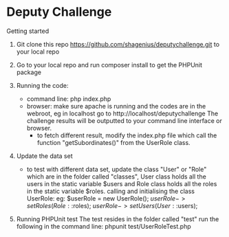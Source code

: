 # Deputy Challenge

Getting started

1. Git clone this repo https://github.com/shagenius/deputychallenge.git to your local repo
2. Go to your local repo and run composer install to get the PHPUnit package
3. Running the code:
	- command line: php index.php
	- browser: make sure apache is running and the codes are in the webroot, eg in localhost go to http://localhost/deputychallenge
	The challenge results will be outputted to your command line interface or browser.
		- to fetch different result, modify the index.php file which call the function "getSubordinates()" from the UserRole class. 
4. Update the data set
	- to test with different data set, update the class "User" or "Role" which are in the folder called "classes", User class holds all the users in the static variable 	$users and Role class holds all the roles in the static variable $roles.
	calling and initialising the class UserRole: 
		eg: 
		$userRole = new UserRole();
		$userRole->setRoles(Role::$roles);
		$userRole->setUsers(User::$users);
	
5. Running PHPUnit test
	The test resides in the folder called "test"
	run the following in the command line: phpunit test/UserRoleTest.php
	
